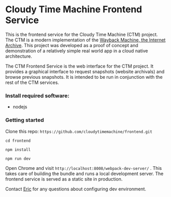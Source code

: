 # Cloudy Time Machine Frontend Service

This is the frontend service for the Cloudy Time Machine (CTM) project. The CTM is a modern implementation of the [Wayback Machine, the Internet Archive](https://archive.org/). This project was developed as a proof of concept and demonstration of a relatively simple real world app in a cloud native architecture.

The CTM Frontend Service is the web interface for the CTM project. It provides a graphical interface to request snapshots (website archivals) and browse previous snapshots. It is intended to be run in conjunction with the rest of the CTM services.

### Install required software:
  * nodejs

### Getting started

Clone this repo: `https://github.com/cloudytimemachine/frontend.git`

`cd frontend`

`npm install`

`npm run dev`

Open Chrome and visit `http://localhost:8008/webpack-dev-server/` . This takes care of building the bundle and runs a local development server. The frontend service is served as a static site in production.

Contact [Eric](@geojaz) for any questions about configuring dev environment.

